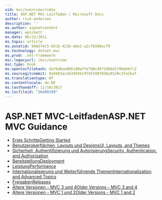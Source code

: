 ```yaml
---
uid: mvc/overview/index
title: ASP.NET MVC-Leitfaden | Microsoft Docs
author: rick-anderson
description: ''
ms.author: aspnetcontent
manager: wpickett
ms.date: 06/23/2011
ms.topic: article
ms.assetid: 946574c5-b5cb-423b-a6e1-a2cfb506ecf9
ms.technology: dotnet-mvc
ms.prod: .net-framework
msc.legacyurl: /mvc/overview
msc.type: book
ms.openlocfilehash: da7640ae8661d0affe798cd5f3d664179bb6bfc2
ms.sourcegitcommit: 9a9483aceb34591c97451997036a9120c3fe2baf
ms.translationtype: HT
ms.contentlocale: de-DE
ms.lasthandoff: 11/10/2017
ms.locfileid: "26499199"
---
```

<a name="aspnet-mvc-guidance"></a><span data-ttu-id="e67ce-102">ASP.NET MVC-Leitfaden</span><span class="sxs-lookup"><span data-stu-id="e67ce-102">ASP.NET MVC Guidance</span></span>
====================
- [<span data-ttu-id="e67ce-103">Erste Schritte</span><span class="sxs-lookup"><span data-stu-id="e67ce-103">Getting Started</span></span>](getting-started/index.md)
- [<span data-ttu-id="e67ce-104">Benutzeroberflächen, Layouts und Designs</span><span class="sxs-lookup"><span data-stu-id="e67ce-104">UI, Layouts, and Themes</span></span>](views/index.md)
- [<span data-ttu-id="e67ce-105">Sicherheit, Authentifizierung und Autorisierung</span><span class="sxs-lookup"><span data-stu-id="e67ce-105">Security, Authentication, and Authorization</span></span>](security/index.md)
- [<span data-ttu-id="e67ce-106">Bereitstellung</span><span class="sxs-lookup"><span data-stu-id="e67ce-106">Deployment</span></span>](deployment/index.md)
- [<span data-ttu-id="e67ce-107">Leistung</span><span class="sxs-lookup"><span data-stu-id="e67ce-107">Performance</span></span>](performance/index.md)
- [<span data-ttu-id="e67ce-108">Internationalisierung und Weiterführende Themen</span><span class="sxs-lookup"><span data-stu-id="e67ce-108">Internationalization and Advanced Topics</span></span>](advanced/index.md)
- [<span data-ttu-id="e67ce-109">Freigaben</span><span class="sxs-lookup"><span data-stu-id="e67ce-109">Releases</span></span>](releases/index.md)
- [<span data-ttu-id="e67ce-110">Ältere Versionen - MVC 3 und 4</span><span class="sxs-lookup"><span data-stu-id="e67ce-110">Older Versions - MVC 3 and 4</span></span>](older-versions/index.md)
- [<span data-ttu-id="e67ce-111">Ältere Versionen - MVC 1 und 2</span><span class="sxs-lookup"><span data-stu-id="e67ce-111">Older Versions - MVC 1 and 2</span></span>](older-versions-1/index.md)
